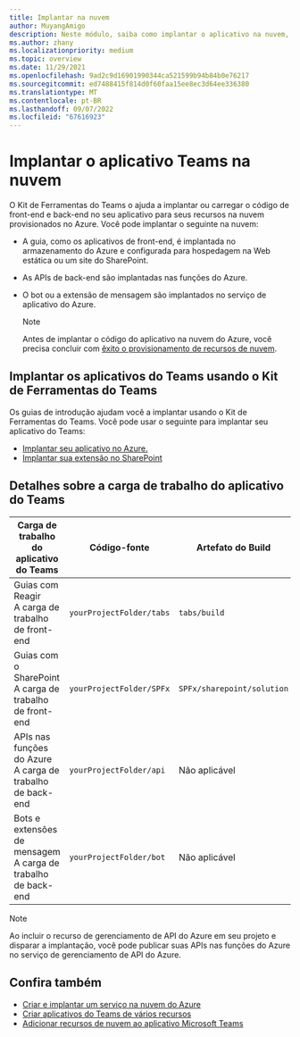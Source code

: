 ```yaml
---
title: Implantar na nuvem
author: MuyangAmigo
description: Neste módulo, saiba como implantar o aplicativo na nuvem, no Azure ou no SharePoint e implantar aplicativos do Teams usando o Kit de Ferramentas do Teams
ms.author: zhany
ms.localizationpriority: medium
ms.topic: overview
ms.date: 11/29/2021
ms.openlocfilehash: 9ad2c9d16901990344ca521599b94b84b0e76217
ms.sourcegitcommit: ed7488415f814d0f60faa15ee8ec3d64ee336380
ms.translationtype: MT
ms.contentlocale: pt-BR
ms.lasthandoff: 09/07/2022
ms.locfileid: "67616923"
---
```

# <a name="deploy-teams-app-to-the-cloud"></a>Implantar o aplicativo Teams na nuvem

O Kit de Ferramentas do Teams o ajuda a implantar ou carregar o código de front-end e back-end no seu aplicativo para seus recursos na nuvem provisionados no Azure. Você pode implantar o seguinte na nuvem:

* A guia, como os aplicativos de front-end, é implantada no armazenamento do Azure e configurada para hospedagem na Web estática ou um site do SharePoint.
* As APIs de back-end são implantadas nas funções do Azure.
* O bot ou a extensão de mensagem são implantados no serviço de aplicativo do Azure.

  > [!NOTE]
  > Antes de implantar o código do aplicativo na nuvem do Azure, você precisa concluir com [êxito o provisionamento de recursos de nuvem](provision.md).

## <a name="deploy-teams-apps-using-teams-toolkit"></a>Implantar os aplicativos do Teams usando o Kit de Ferramentas do Teams

Os guias de introdução ajudam você a implantar usando o Kit de Ferramentas do Teams. Você pode usar o seguinte para implantar seu aplicativo do Teams:

* [Implantar seu aplicativo no Azure.](/microsoftteams/platform/sbs-gs-javascript?tabs=vscode%2Cvsc%2Cviscode%2Cvcode&tutorial-step=8&branch)
* [Implantar sua extensão no SharePoint](/microsoftteams/platform/sbs-gs-spfx?tabs=vscode%2Cviscode&tutorial-step=4&branch)

## <a name="details-on-teams-app-workload"></a>Detalhes sobre a carga de trabalho do aplicativo do Teams

| Carga de trabalho do aplicativo do Teams | Código-fonte | Artefato do Build| Recurso de destino |
|-------------|----------|---------------|---------------|
|Guias com Reagir </br> A carga de trabalho de front-end| `yourProjectFolder/tabs`| `tabs/build` |Armazenamento do Azure |
|Guias com o SharePoint </br> A carga de trabalho de front-end | `yourProjectFolder/SPFx`| `SPFx/sharepoint/solution` |Catálogo de aplicativos do SharePoint |
|APIs nas funções do Azure </br> A carga de trabalho de back-end | `yourProjectFolder/api`| Não aplicável |Funções do Azure |
|Bots e extensões de mensagem </br> A carga de trabalho de back-end | `yourProjectFolder/bot` | Não aplicável | Serviço do Aplicativo do Azure |

> [!NOTE]
> Ao incluir o recurso de gerenciamento de API do Azure em seu projeto e disparar a implantação, você pode publicar suas APIs nas funções do Azure no serviço de gerenciamento de API do Azure.

## <a name="see-also"></a>Confira também

* [Criar e implantar um serviço na nuvem do Azure](/azure/cloud-services/cloud-services-how-to-create-deploy-portal)
* [Criar aplicativos do Teams de vários recursos](add-capability.md)
* [Adicionar recursos de nuvem ao aplicativo Microsoft Teams](add-resource.md)
